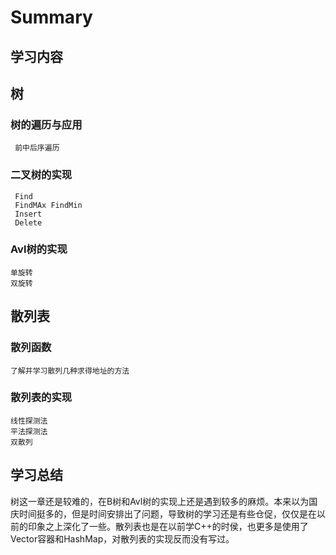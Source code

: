 #  Summary
## 学习内容
## 树

 ### 树的遍历与应用
     前中后序遍历
 ### 二叉树的实现
     Find
     FindMAx FindMin
     Insert
     Delete
### Avl树的实现
    单旋转
    双旋转
##  散列表
### 散列函数
    了解并学习散列几种求得地址的方法
### 散列表的实现
    线性探测法
    平法探测法
    双散列
## 学习总结
树这一章还是较难的，在B树和Avl树的实现上还是遇到较多的麻烦。本来以为国庆时间挺多的，但是时间安排出了问题，导致树的学习还是有些仓促，仅仅是在以前的印象之上深化了一些。散列表也是在以前学C++的时侯，也更多是使用了Vector容器和HashMap，对散列表的实现反而没有写过。

  

